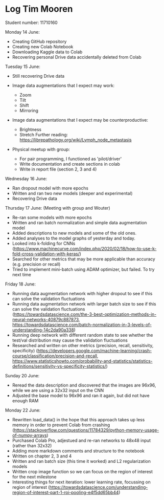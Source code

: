 # Log Tim Mooren
Student number: 11710160


Monday 14 June:
- Creating GitHub repository
- Creating new Colab Notebook
- Downloading Kaggle data to Colab
- Recovering personal Drive data accidentally deleted from Colab

Tuesday 15 June:
- Still recovering Drive data
- Image data augmentations that I expect may work:
    - Zoom
    - Tilt
    - Shift
    - Mirroring
- Image data augmentations that I expect may be counterproductive:
    - Brightness
    - Stretch
Further reading: https://librepathology.org/wiki/Lymph_node_metastasis

- Physical meetup with group:
    - For pair programming, I functioned as 'pilot/driver'
    - Write documentation and create sections in colab
    - Write in report file (section 2, 3 and 4)

Wednesday 16 June:
- Ran dropout model with more epochs
- Written and ran two new models (deeper and experimental)
- Recovering Drive data

Thursday 17 June:
(Meeting with group and Wouter)
- Re-ran some models with more epochs
- Written and ran batch normalization and simple data augmentation model
- Added descriptions to new models and some of the old ones.
- Added analyses to the model graphs of yesterday and today.
- Looked into k-folding for CNNs (https://www.machinecurve.com/index.php/2020/02/18/how-to-use-k-fold-cross-validation-with-keras/)
- Searched for other metrics that may be more applicable than accuracy (e.g. precision or recall)
- Tried to implement mini-batch using ADAM optimizer, but failed. To try next time


Friday 18 June:
- Running data augmentation network with higher dropout to see if this can solve the validation fluctuations
- Running data augmentation network with larger batch size to see if this can solve the validation fluctuations (https://towardsdatascience.com/the-3-best-optimization-methods-in-neural-networks-40879c887873, https://towardsdatascience.com/batch-normalization-in-3-levels-of-understanding-14c2da90a338)
- Running deep network with different random state to see whether the test/val distribution may cause the validation fluctuations
- Researched and written on other metrics (precision, recall, sensitivity, specificity) (https://developers.google.com/machine-learning/crash-course/classification/precision-and-recall, https://www.statisticshowto.com/probability-and-statistics/statistics-definitions/sensitivity-vs-specificity-statistics/)

Sunday 20 June:
- Reread the data description and discovered that the images are 96x96, while we are using a 32x32 input on the CNN
- Adjusted the base model to 96x96 and ran it again, but did not have enough RAM

Monday 22 June:
- Rewritten load_data() in the hope that this approach takes up less memory in order to prevent Colab from crashing (https://stackoverflow.com/questions/11784329/python-memory-usage-of-numpy-arrays)
- Purchased Colab Pro, adjestued and re-ran networks to 48x48 input (rather than 32x32)
- Adding more markdown comments and structure to the notebook
- Written on chapter 2, 3 and 4
- Written and ran batch size (this time it worked) and L2 regularization models
- Written crop image function so we can focus on the region of interest for the next milestone
- Interesting things for next iteration: lower learning rate, focussing on region of interest (https://towardsdatascience.com/understanding-region-of-interest-part-1-roi-pooling-e4f5dd65bb44)

